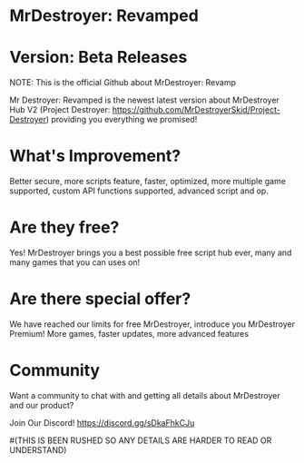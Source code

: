 # MrDestroyer: Revamped
# Version: Beta Releases
NOTE: This is the official Github about MrDestroyer: Revamp

Mr Destroyer: Revamped is the newest latest version about MrDestroyer Hub V2 (Project Destroyer: https://github.com/MrDestroyerSkid/Project-Destroyer) providing you everything we promised!

# What's Improvement?
Better secure, more scripts feature, faster, optimized, more multiple game supported, custom API functions supported, advanced script and op.
# Are they free?
Yes! MrDestroyer brings you a best possible free script hub ever, many and many games that you can uses on!
# Are there special offer?
We have reached our limits for free MrDestroyer, introduce you MrDestroyer Premium! More games, faster updates, more advanced features
# Community
Want a community to chat with and getting all details about MrDestroyer and our product?

Join Our Discord! https://discord.gg/sDkaFhkCJu

#(THIS IS BEEN RUSHED SO ANY DETAILS ARE HARDER TO READ OR UNDERSTAND)
